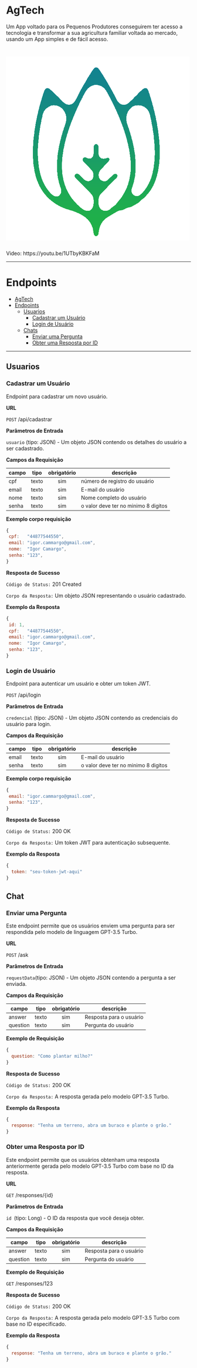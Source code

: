 # AgTech
Um App voltado para os Pequenos Produtores conseguirem ter acesso a tecnologia e transformar a sua agricultura familiar voltada ao mercado, usando um App simples e de fácil acesso.

<h1>
    <img src="./img/logo 500 sf.png"/>
</h1>

<p>Video: https://youtu.be/1UTbyKBKFaM</p>

---

# Endpoints

- [AgTech](#agtech)
- [Endpoints](#endpoints)
    - [Usuarios](#usuarios)
        - [Cadastrar um Usuário](#cadastrar-usuarios)
        - [Login de Usuário](#listar-usuario)
    - [Chats](#chats)
        - [Enviar uma Pergunta](#enviar-pergunta)
        - [Obter uma Resposta por ID](#obter-resposta)
    
---

## Usuarios

### Cadastrar um Usuário

Endpoint para cadastrar um novo usuário.

**URL**

`POST` /api/cadastrar

**Parâmetros de Entrada**

`usuario` (tipo: JSON) - Um objeto JSON contendo os detalhes do usuário a ser cadastrado.

**Campos da Requisição**

|   campo  | tipo  | obrigatório | descrição                            |
| -------- | ----- | :---------: | ------------------------------------ |
| cpf      | texto |     sim     | número de registro do usuário        |
| email    | texto |     sim     | E-mail do usuário                    |
| nome     | texto |     sim     | Nome completo do usuário             |
| senha    | texto |     sim     | o valor deve ter no minimo 8 digitos |

**Exemplo corpo requisição**

```js
{
 cpf:   "44877544550",
 email: "igor.cammargo@gmail.com",
 nome:  "Igor Camargo",
 senha: "123",
}
```

**Resposta de Sucesso**

`Código de Status:` 201 Created

`Corpo da Resposta:` Um objeto JSON representando o usuário cadastrado.

**Exemplo da Resposta**

```js
{
 id: 1,
 cpf:   "44877544550",
 email: "igor.cammargo@gmail.com",
 nome:  "Igor Camargo",
 senha: "123",
}
```

### Login de Usuário

Endpoint para autenticar um usuário e obter um token JWT.

`POST` /api/login

**Parâmetros de Entrada**

`credencial` (tipo: JSON) - Um objeto JSON contendo as credenciais do usuário para login.

**Campos da Requisição**

|   campo  | tipo  | obrigatório | descrição                            |
| -------- | ----- | :---------: | ------------------------------------ |
| email    | texto |     sim     | E-mail do usuário                    |
| senha    | texto |     sim     | o valor deve ter no minimo 8 digitos |

**Exemplo corpo requisição**

```js
{
 email: "igor.cammargo@gmail.com",
 senha: "123",
}
```

**Resposta de Sucesso**

`Código de Status:` 200 OK

`Corpo da Resposta:` Um token JWT para autenticação subsequente.

**Exemplo da Resposta**

```js
{
  token: "seu-token-jwt-aqui"
}
```

## Chat

### Enviar uma Pergunta

Este endpoint permite que os usuários enviem uma pergunta para ser respondida pelo modelo de linguagem GPT-3.5 Turbo.

**URL**

`POST` /ask

**Parâmetros de Entrada**

`requestData`(tipo: JSON) - Um objeto JSON contendo a pergunta a ser enviada.

**Campos da Requisição**

|   campo  | tipo  | obrigatório | descrição                            |
| -------- | ----- | :---------: | ------------------------------------ |
| answer   | texto |     sim     | Resposta para o  usuário             |
| question | texto |     sim     | Pergunta do usuário                  |

**Exemplo de Requisição**

```js
{
  question: "Como plantar milho?"
}
```

**Resposta de Sucesso**

`Código de Status:` 200 OK

`Corpo da Resposta:` A resposta gerada pelo modelo GPT-3.5 Turbo.

**Exemplo da Resposta**

```js
{
  response: "Tenha um terreno, abra um buraco e plante o grão."
}
```

### Obter uma Resposta por ID

Este endpoint permite que os usuários obtenham uma resposta anteriormente gerada pelo modelo GPT-3.5 Turbo com base no ID da resposta.

**URL**

`GET` /responses/{id}

**Parâmetros de Entrada**

`id `(tipo: Long) - O ID da resposta que você deseja obter.

**Campos da Requisição**

|   campo  | tipo  | obrigatório | descrição                            |
| -------- | ----- | :---------: | ------------------------------------ |
| answer   | texto |     sim     | Resposta para o  usuário             |
| question | texto |     sim     | Pergunta do usuário                  |

**Exemplo de Requisição**

`GET` /responses/123

**Resposta de Sucesso**

`Código de Status:` 200 OK

`Corpo da Resposta:` A resposta gerada pelo modelo GPT-3.5 Turbo com base no ID especificado.

**Exemplo da Resposta**

```js
{
  response: "Tenha um terreno, abra um buraco e plante o grão."
}
```









